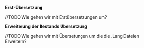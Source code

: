 **Erst-Übersetzung**

//TODO Wie gehen wir mit Erstübersetzungen um?

**Erweiterung der Bestands Übersetzung**

//TODO Wie gehen wir mit Übersetungen um die die .Lang Dateien Erweitern?

